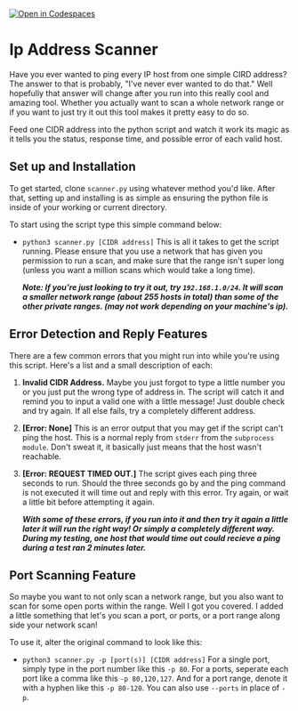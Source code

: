 [![Open in Codespaces](https://classroom.github.com/assets/launch-codespace-2972f46106e565e64193e422d61a12cf1da4916b45550586e14ef0a7c637dd04.svg)](https://classroom.github.com/open-in-codespaces?assignment_repo_id=18050753)

# Ip Address Scanner
Have you ever wanted to ping every IP host from one simple CIRD address? The answer to that is probably, "I've never ever wanted to do that." Well hopefully that answer will change after you run into this really cool and amazing tool. Whether you actually want to scan a whole network range or if you want to just try it out this tool makes it pretty easy to do so.

Feed one CIDR address into the python script and watch it work its magic as it tells you the status, response time, and possible error of each valid host.

## Set up and Installation

To get started, clone `scanner.py` using whatever method you'd like. After that, setting up and installing is as simple as ensuring the python file is inside of your working or current directory.

To start using the script type this simple command below:

- `python3 scanner.py [CIDR address]` This is all it takes to get the script running. Please ensure that you use a network that has given you permission to run a scan, and make sure that the range isn't super long (unless you want a million scans which would take a long time). 
        
    __*Note: If you're just looking to try it out, try `192.168.1.0/24`. It will scan a smaller network range (about 255 hosts in total) than some of the other private ranges. (may not work depending on your machine's ip).*__

## Error Detection and Reply Features
There are a few common errors that you might run into while you're using this script. Here's a list and a small description of each:

1. __Invalid CIDR Address.__ Maybe you just forgot to type a little number you or you just put the wrong type of address in. The script will catch it and remind you to input a valid one with a little message! Just double check and try again. If all else fails, try a completely different address.

2. __[Error: None]__ This is an error output that you may get if the script can't ping the host. This is a normal reply from `stderr` from the `subprocess module`. Don't sweat it, it basically just means that the host wasn't reachable.

3. __[Error: REQUEST TIMED OUT.]__ The script gives each ping three seconds to run. Should the three seconds go by and the ping command is not executed it will time out and reply with this error. Try again, or wait a little bit before attempting it again.

    __*With some of these errors, if you run into it and then try it again a little later it will run the right way! Or simply a completely different way. During my testing, one host that would time out could recieve a ping during a test ran 2 minutes later.*__

## Port Scanning Feature
So maybe you want to not only scan a network range, but you also want to scan for some open ports within the range. Well I got you covered. I added a little something that let's you scan a port, or ports, or a port range along side your network scan! 

To use it, alter the original command to look like this:

- `python3 scanner.py -p [port(s)] [CIDR address]` For a single port, simply type in the port number like this `-p 80`. For a ports, seperate each port like a comma like this `-p 80,120,127`. And for a port range, denote it with a hyphen like this `-p 80-120`. You can also use `--ports` in place of `-p`.